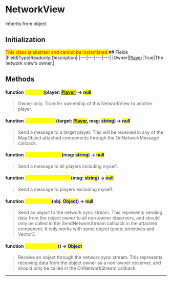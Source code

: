 # NetworkView
Inherits from object
## Initialization
<mark style="color:red;">This class is abstract and cannot be instantiated.</mark>## Fields
|Field|Type|Readonly|Description|
|---|---|---|---|
|Owner|[Player](../objects/Player.md)|True|The network view's owner.|
## Methods
#### function <mark style="color:yellow;">Transfer</mark>(player: <mark style="color:blue;">[Player](../objects/Player.md)</mark>) → <mark style="color:blue;">null</mark>
> Owner only. Transfer ownership of this NetworkView to another player.

#### function <mark style="color:yellow;">SendMessage</mark>(target: <mark style="color:blue;">[Player](../objects/Player.md)</mark>, msg: <mark style="color:blue;">string</mark>) → <mark style="color:blue;">null</mark>
> Send a message to a target player. This will be received in any of the MapObject attached components through the OnNetworkMessage callback.

#### function <mark style="color:yellow;">SendMessageAll</mark>(msg: <mark style="color:blue;">string</mark>) → <mark style="color:blue;">null</mark>
> Send a message to all players including myself.

#### function <mark style="color:yellow;">SendMessageOthers</mark>(msg: <mark style="color:blue;">string</mark>) → <mark style="color:blue;">null</mark>
> Send a message to players excluding myself.

#### function <mark style="color:yellow;">SendStream</mark>(obj: <mark style="color:blue;">Object</mark>) → <mark style="color:blue;">null</mark>
> Send an object to the network sync stream.             This represents sending data from the object owner to all non-owner observers,             and should only be called in the SendNetworkStream callback in the attached component.             It only works with some object types: primitives and Vector3.

#### function <mark style="color:yellow;">ReceiveStream</mark>() → <mark style="color:blue;">Object</mark>
> Receive an object through the network sync stream.             This represents receiving data from the object owner as a non-owner observer,             and should only be called in the OnNetworkStream callback.


---


